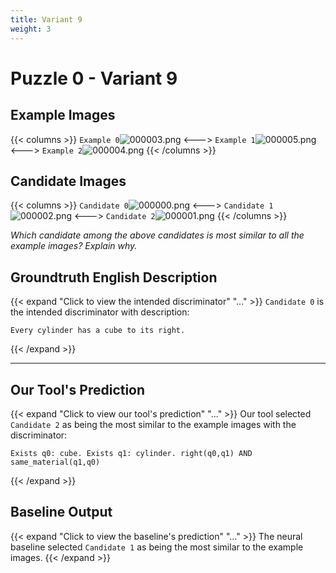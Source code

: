 ```yaml
---
title: Variant 9
weight: 3
---
```


# Puzzle 0 - Variant 9

## Example Images
{{< columns >}}
`Example 0`![000003.png](/clevr-variants/apocope/fovariant-9/render/images/CLEVR_val_000003.png)
<--->
`Example 1`![000005.png](/clevr-variants/apocope/fovariant-9/render/images/CLEVR_val_000005.png)
<--->
`Example 2`![000004.png](/clevr-variants/apocope/fovariant-9/render/images/CLEVR_val_000004.png)
{{< /columns >}}

## Candidate Images
{{< columns >}}
`Candidate 0`![000000.png](/clevr-variants/apocope/fovariant-9/render/images/CLEVR_val_000000.png)
<--->
`Candidate 1`![000002.png](/clevr-variants/apocope/fovariant-9/render/images/CLEVR_val_000002.png)
<--->
`Candidate 2`![000001.png](/clevr-variants/apocope/fovariant-9/render/images/CLEVR_val_000001.png)
{{< /columns >}}

*Which candidate among the above candidates is most similar to all the example images? Explain why.*

## Groundtruth English Description

{{< expand "Click to view the intended discriminator" "..." >}}
`Candidate 0` is the intended discriminator with description:
```plaintext 
Every cylinder has a cube to its right.
```
{{< /expand >}}

---



## Our Tool's Prediction

{{< expand "Click to view our tool's prediction" "..." >}}
Our tool selected `Candidate 2` as being the most similar to the example images with the discriminator:
```plaintext
Exists q0: cube. Exists q1: cylinder. right(q0,q1) AND same_material(q1,q0)
```
{{< /expand >}}



## Baseline Output

{{< expand "Click to view the baseline's prediction" "..." >}}
The neural baseline selected `Candidate 1` as being the most similar to the example images.
{{< /expand >}}

